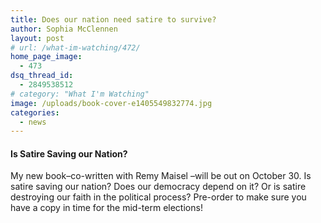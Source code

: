 ```yaml
---
title: Does our nation need satire to survive?
author: Sophia McClennen
layout: post
# url: /what-im-watching/472/
home_page_image:
  - 473
dsq_thread_id:
  - 2849538512
# category: "What I'm Watching"
image: /uploads/book-cover-e1405549832774.jpg
categories: 
  - news
---
```


#### Is Satire Saving our Nation?



My new book&#8211;co-written with Remy Maisel &#8211;will be out on October 30. Is satire saving our nation? Does our democracy depend on it? Or is satire destroying our faith in the political process? Pre-order to make sure you have a copy in time for the mid-term elections!
